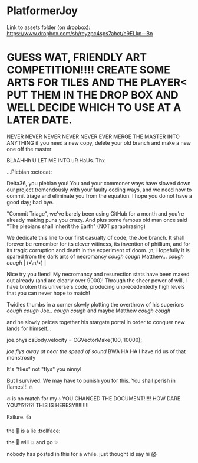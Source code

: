 PlatformerJoy
=============
Link to assets folder (on dropbox): https://www.dropbox.com/sh/reyzpc4sps7ahct/e9ELkp--Bn


GUESS WAT, FRIENDLY ART COMPETITION!!!! CREATE SOME ARTS FOR TILES AND THE PLAYER< PUT THEM IN THE DROP BOX AND WELL DECIDE WHICH TO USE AT A LATER DATE.
=============
NEVER NEVER NEVER NEVER NEVER EVER MERGE THE MASTER INTO ANYTHING
if you need a new copy, delete your old branch and make a new one off the master 

BLAAHHh U LET ME INTO uR HaUs.  Thx

...Plebian :octocat: 

Delta36, you plebian you! You and your commoner ways have slowed down our project tremendously with your faulty coding ways, and we need now to commit triage and eliminate you from the equation. I hope you do not have a good day; bad bye.

"Commit Triage", we've barely been using GitHub for a month and you're already making puns you crazy.  And plus some famous old man once said "The plebians shall inherit the Earth" (NOT paraphrasing)

We dedicate this line to our first casualty of code; the Joe branch.  It shall forever be remember for its clever witiness, its invention of phillium, and for its tragic corruption and death in the experiment of doom. ;n;  Hopefully it is spared from the dark arts of necromancy *cough* *cough* Matthew... *cough* *cough* | (•\n/•) |

Nice try you fiend! My necromancy and resurection stats have been maxed out already (and are clearly over 9000)!  Through the sheer power of will, I have broken this universe's code, producing unprecedentedly high levels that you can never hope to match!

Twidles thumbs in a corner slowly plotting the overthrow of his superiors *cough* *cough* Joe.. *cough* *cough* 
      and maybe Matthew *cough* *cough*
     
and he slowly peices together his stargate portal in order to conquer new lands for himself...

joe.physicsBody.velocity = CGVectorMake(100, 10000);

*joe flys away at near the speed of sound*
BWA HA HA I have rid us of that monstrosity

It's "flies" not "flys" you ninny!

But I survived.  We may have to punish you for this.  You shall perish in flames!!! :fire:

:fire: is no match for my :droplet: YOU CHANGED THE DOCUMENT!!!!!  HOW DARE YOU?!?!?!?!  THIS IS HERESY!!!!!!!!!

Failure. :thumbsup:

the :cake: is a lie :trollface:

the :tomato: will :boom: and go :sparkles:

nobody has posted in this for a while. just thought id say hi :scream:
